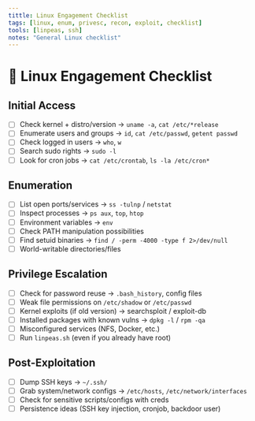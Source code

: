 ```yaml
---
tittle: Linux Engagement Checklist
tags: [linux, enum, privesc, recon, exploit, checklist]
tools: [linpeas, ssh]
notes: "General Linux checklist"
---
```




# 🐧 Linux Engagement Checklist

## Initial Access
- [ ] Check kernel + distro/version → `uname -a`, `cat /etc/*release`
- [ ] Enumerate users and groups → `id`, `cat /etc/passwd`, `getent passwd`
- [ ] Check logged in users → `who`, `w`
- [ ] Search sudo rights → `sudo -l`
- [ ] Look for cron jobs → `cat /etc/crontab`, `ls -la /etc/cron*`

## Enumeration
- [ ] List open ports/services → `ss -tulnp` / `netstat`
- [ ] Inspect processes → `ps aux`, `top`, `htop`
- [ ] Environment variables → `env`
- [ ] Check PATH manipulation possibilities
- [ ] Find setuid binaries → `find / -perm -4000 -type f 2>/dev/null`
- [ ] World-writable directories/files

## Privilege Escalation
- [ ] Check for password reuse → `.bash_history`, config files
- [ ] Weak file permissions on `/etc/shadow` or `/etc/passwd`
- [ ] Kernel exploits (if old version) → searchsploit / exploit-db
- [ ] Installed packages with known vulns → `dpkg -l` / `rpm -qa`
- [ ] Misconfigured services (NFS, Docker, etc.)
- [ ] Run `linpeas.sh` (even if you already have root)

## Post-Exploitation
- [ ] Dump SSH keys → `~/.ssh/`
- [ ] Grab system/network configs → `/etc/hosts`, `/etc/network/interfaces`
- [ ] Check for sensitive scripts/configs with creds
- [ ] Persistence ideas (SSH key injection, cronjob, backdoor user)
